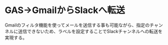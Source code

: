 # GAS->GmailからSlackへ転送
Gmailのフィルタ機能を使ってメールを送信する事も可能ながら、指定のチャンネルに送信できないため、ラベルを設定することでSlackチャンネルへの転送を実現する。
